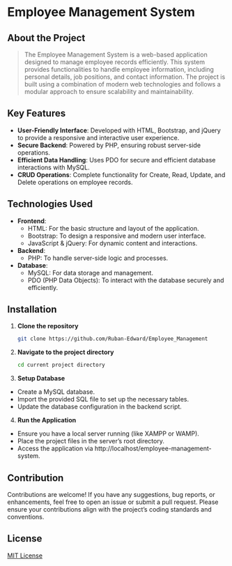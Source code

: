 # Employee Management System

## <h2>About the Project</h2>

> The Employee Management System is a web-based application designed to manage employee records efficiently. This system provides functionalities to handle employee information, including personal details, job positions, and contact information. The project is built using a combination of modern web technologies and follows a modular approach to ensure scalability and maintainability.

## <h2>Key Features</h2>
* <b>User-Friendly Interface</b>: Developed with HTML, Bootstrap, and jQuery to provide a responsive and interactive user experience.
* <b>Secure Backend</b>: Powered by PHP, ensuring robust server-side operations.
* <b>Efficient Data Handling</b>: Uses PDO for secure and efficient database interactions with MySQL.
* <b>CRUD Operations</b>: Complete functionality for Create, Read, Update, and Delete operations on employee records.

## <h2>Technologies Used</h2>
* <b>Frontend</b>:
  * HTML: For the basic structure and layout of the application.
  * Bootstrap: To design a responsive and modern user interface.
  * JavaScript & jQuery: For dynamic content and interactions.
* <b>Backend</b>:
  * PHP: To handle server-side logic and processes.
* <b>Database</b>:
  * MySQL: For data storage and management.
  * PDO (PHP Data Objects): To interact with the database securely and efficiently.

## <h2>Installation</h2>
1. <b>Clone the repository</b>
   
   ```bash
   git clone https://github.com/Ruban-Edward/Employee_Management
   ```
2. <b>Navigate to the project directory</b>
   ```bash
   cd current project directory
   ```
3. <b>Setup Database</b>
  * Create a MySQL database.
  * Import the provided SQL file to set up the necessary tables.
  * Update the database configuration in the backend script.

4. <b>Run the Application</b>
  * Ensure you have a local server running (like XAMPP or WAMP).
  * Place the project files in the server’s root directory.
  * Access the application via http://localhost/employee-management-system.

## <h2>Contribution</h2>

Contributions are welcome! If you have any suggestions, bug reports, or enhancements, feel free to open an issue or submit a pull request. Please ensure your contributions align with the project’s coding standards and conventions.
   
## <h2>License</h2>
[MIT License](LICENSE)
